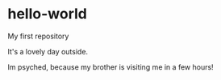 # hello-world
My first repository

It's a lovely day outside. 

Im psyched, because my brother is visiting me in a few hours! 
